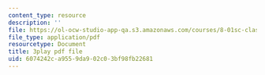 ```yaml
---
content_type: resource
description: ''
file: https://ol-ocw-studio-app-qa.s3.amazonaws.com/courses/8-01sc-classical-mechanics-fall-2016/6074242ca9559da902c03bf98fb22681_m8_3VwHy7tE.pdf
file_type: application/pdf
resourcetype: Document
title: 3play pdf file
uid: 6074242c-a955-9da9-02c0-3bf98fb22681
---
```

